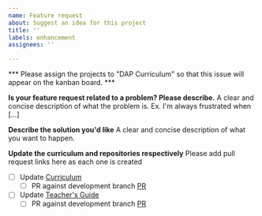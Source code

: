 ```yaml
---
name: Feature request
about: Suggest an idea for this project
title: ''
labels: enhancement
assignees: ''

---
```


*** Please assign the projects to "DAP Curriculum" so that this issue will appear on the kanban board. ***

**Is your feature request related to a problem? Please describe.**
A clear and concise description of what the problem is. Ex. I'm always frustrated when [...]

**Describe the solution you'd like**
A clear and concise description of what you want to happen.

**Update the curriculum and repositories respectively**
Please add pull request links here as each one is created
- [ ] Update [Curriculum](https://github.com/savvy-coders/dap-curriculum)
  - [ ] PR against development branch [PR]()
- [ ] Update [Teacher's Guide](https://github.com/savvy-coders/dap-teachers-guide)
  - [ ] PR against development branch [PR]()
